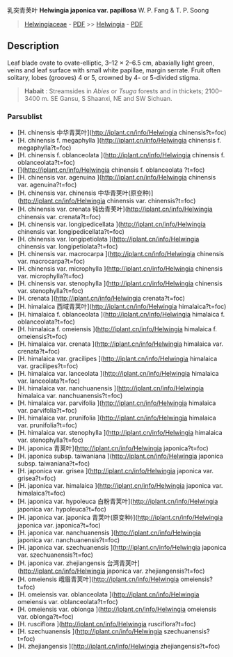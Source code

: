 乳突青荚叶 **Helwingia japonica var. papillosa** W. P. Fang & T. P. Soong

> [Helwingiaceae](http://iplant.cn/info/Helwingiaceae?t=foc) - [PDF](http://www.iplant.cn/foc/pdf/Helwingiaceae.pdf) >> [Helwingia](http://iplant.cn/info/Helwingia?t=foc) - [PDF](http://www.iplant.cn/foc/pdf/Helwingia.pdf)

## Description

Leaf blade ovate to ovate-elliptic, 3–12 × 2–6.5 cm, abaxially light green, veins and leaf surface with small white papillae, margin serrate. Fruit often solitary, lobes (grooves) 4 or 5, crowned by 4- or 5-divided stigma.

> **Habait** : 
> Streamsides in *Abies* or *Tsuga* forests and in thickets; 2100–3400 m. SE Gansu, S Shaanxi, NE and SW Sichuan.

### Parsublist

* [H.  chinensis  中华青荚叶](http://iplant.cn/info/Helwingia chinensis?t=foc)
* [H.  chinensis f. megaphylla  ](http://iplant.cn/info/Helwingia chinensis f. megaphylla?t=foc)
* [H.  chinensis f. oblanceolata  ](http://iplant.cn/info/Helwingia chinensis f. oblanceolata?t=foc)
* [](http://iplant.cn/info/Helwingia chinensis f. oblanceolata <homonym1>?t=foc)
* [H.  chinensis var. agenuina  ](http://iplant.cn/info/Helwingia chinensis var. agenuina?t=foc)
* [H.  chinensis var. chinensis  中华青荚叶(原变种)](http://iplant.cn/info/Helwingia chinensis var. chinensis?t=foc)
* [H.  chinensis var. crenata  钝齿青荚叶](http://iplant.cn/info/Helwingia chinensis var. crenata?t=foc)
* [H.  chinensis var. longipedicellata  ](http://iplant.cn/info/Helwingia chinensis var. longipedicellata?t=foc)
* [H.  chinensis var. longipetiolata  ](http://iplant.cn/info/Helwingia chinensis var. longipetiolata?t=foc)
* [H.  chinensis var. macrocarpa  ](http://iplant.cn/info/Helwingia chinensis var. macrocarpa?t=foc)
* [H.  chinensis var. microphylla  ](http://iplant.cn/info/Helwingia chinensis var. microphylla?t=foc)
* [H.  chinensis var. stenophylla  ](http://iplant.cn/info/Helwingia chinensis var. stenophylla?t=foc)
* [H.  crenata  ](http://iplant.cn/info/Helwingia crenata?t=foc)
* [H.  himalaica  西域青荚叶](http://iplant.cn/info/Helwingia himalaica?t=foc)
* [H.  himalaica f. oblanceolata  ](http://iplant.cn/info/Helwingia himalaica f. oblanceolata?t=foc)
* [H.  himalaica f. omeiensis  ](http://iplant.cn/info/Helwingia himalaica f. omeiensis?t=foc)
* [H.  himalaica var. crenata  ](http://iplant.cn/info/Helwingia himalaica var. crenata?t=foc)
* [H.  himalaica var. gracilipes  ](http://iplant.cn/info/Helwingia himalaica var. gracilipes?t=foc)
* [H.  himalaica var. lanceolata  ](http://iplant.cn/info/Helwingia himalaica var. lanceolata?t=foc)
* [H.  himalaica var. nanchuanensis  ](http://iplant.cn/info/Helwingia himalaica var. nanchuanensis?t=foc)
* [H.  himalaica var. parvifolia  ](http://iplant.cn/info/Helwingia himalaica var. parvifolia?t=foc)
* [H.  himalaica var. prunifolia  ](http://iplant.cn/info/Helwingia himalaica var. prunifolia?t=foc)
* [H.  himalaica var. stenophylla  ](http://iplant.cn/info/Helwingia himalaica var. stenophylla?t=foc)
* [H.  japonica  青荚叶](http://iplant.cn/info/Helwingia japonica?t=foc)
* [H.  japonica subsp. taiwaniana  ](http://iplant.cn/info/Helwingia japonica subsp. taiwaniana?t=foc)
* [H.  japonica var. grisea  ](http://iplant.cn/info/Helwingia japonica var. grisea?t=foc)
* [H.  japonica var. himalaica  ](http://iplant.cn/info/Helwingia japonica var. himalaica?t=foc)
* [H.  japonica var. hypoleuca  白粉青荚叶](http://iplant.cn/info/Helwingia japonica var. hypoleuca?t=foc)
* [H.  japonica var. japonica  青荚叶(原变种)](http://iplant.cn/info/Helwingia japonica var. japonica?t=foc)
* [H.  japonica var. nanchuanensis  ](http://iplant.cn/info/Helwingia japonica var. nanchuanensis?t=foc)
* [H.  japonica var. szechuanensis  ](http://iplant.cn/info/Helwingia japonica var. szechuanensis?t=foc)
* [H.  japonica var. zhejiangensis  台湾青荚叶](http://iplant.cn/info/Helwingia japonica var. zhejiangensis?t=foc)
* [H.  omeiensis  峨眉青荚叶](http://iplant.cn/info/Helwingia omeiensis?t=foc)
* [H.  omeiensis var. oblanceolata  ](http://iplant.cn/info/Helwingia omeiensis var. oblanceolata?t=foc)
* [H.  omeiensis var. oblonga  ](http://iplant.cn/info/Helwingia omeiensis var. oblonga?t=foc)
* [H.  rusciflora  ](http://iplant.cn/info/Helwingia rusciflora?t=foc)
* [H.  szechuanensis  ](http://iplant.cn/info/Helwingia szechuanensis?t=foc)
* [H.  zhejiangensis  ](http://iplant.cn/info/Helwingia zhejiangensis?t=foc)
